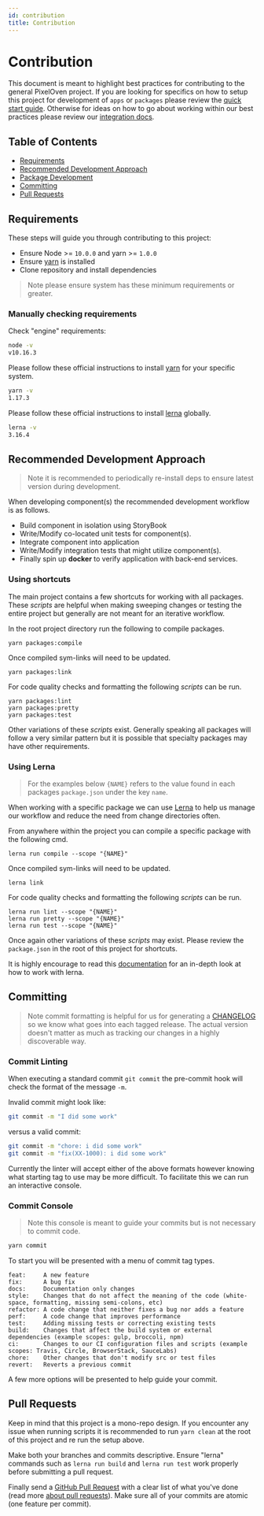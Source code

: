 ```yaml
---
id: contribution
title: Contribution
---
```


# Contribution
This document is meant to highlight best practices for contributing to the general PixelOven project. If you are looking for specifics on how to setup this project for development of `apps` or `packages` please review the [quick start guide](./quick-start-guide.md). Otherwise for ideas on how to go about working within our best practices please review our [integration docs](./integrating/index.md).

## Table of Contents

- [Requirements](#requirements)
- [Recommended Development Approach](#recommended-development-approach)
- [Package Development](#package-development)
- [Committing](#committing)
- [Pull Requests](#pull-requests)

## Requirements

These steps will guide you through contributing to this project:

- Ensure Node >= `10.0.0` and yarn >= `1.0.0`
- Ensure [yarn](https://yarnpkg.com/docs/install/) is installed
- Clone repository and install dependencies

> Note please ensure system has these minimum requirements or greater.

### Manually checking requirements
Check "engine" requirements:
```bash
node -v
v10.16.3
```
Please follow these official instructions to install [yarn](https://yarnpkg.com/docs/install/) for your specific system. 
```bash
yarn -v
1.17.3
```
Please follow these official instructions to install [lerna](https://github.com/lerna/lerna) globally.
```bash
lerna -v
3.16.4
```

## Recommended Development Approach
> Note it is recommended to periodically re-install deps to ensure latest version during development.

When developing component(s) the recommended development workflow is as follows.
- Build component in isolation using StoryBook
- Write/Modify co-located unit tests for component(s).
- Integrate component into application
- Write/Modify integration tests that might utilize component(s).
- Finally spin up **docker** to verify application with back-end services.

### Using shortcuts

The main project contains a few shortcuts for working with all packages. These *scripts* are helpful when making sweeping changes or testing the entire project but generally are not meant for an iterative workflow.

In the root project directory run the following to compile packages.
```
yarn packages:compile
```
Once compiled sym-links will need to be updated.
```
yarn packages:link
```
For code quality checks and formatting the following *scripts* can be run.
```
yarn packages:lint
yarn packages:pretty
yarn packages:test
```
Other variations of these *scripts* exist. Generally speaking all packages will follow a very similar pattern but it is possible that specialty packages may have other requirements. 

### Using Lerna
> For the examples below `{NAME}` refers to the value found in each packages `package.json` under the key `name`.

When working with a specific package we can use [Lerna](https://github.com/lerna/lerna/blob/master/README.md) to help us manage our workflow and reduce the need from change directories often.

From anywhere within the project you can compile a specific package with the following cmd.
```
lerna run compile --scope "{NAME}"
```
Once compiled sym-links will need to be updated.
```
lerna link
```
For code quality checks and formatting the following *scripts* can be run.
```
lerna run lint --scope "{NAME}"
lerna run pretty --scope "{NAME}"
lerna run test --scope "{NAME}"
```
Once again other variations of these *scripts* may exist. Please review the `package.json` in the root of this project for shortcuts. 

It is highly encourage to read this [documentation](https://github.com/lerna/lerna/blob/master/README.md) for an in-depth look at how to work with lerna.

## Committing
> Note commit formatting is helpful for us for generating a [CHANGELOG](CHANGELOG.md) so we know what goes into each tagged release. The actual version doesn't matter as much as tracking our changes in a highly discoverable way.

### Commit Linting
When executing a standard commit `git commit` the pre-commit hook will check the format of the message `-m`.

Invalid commit might look like:
```bash
git commit -m "I did some work"
```
versus a valid commit:
```bash
git commit -m "chore: i did some work"
git commit -m "fix(XX-1000): i did some work"
```
Currently the linter will accept either of the above formats however knowing what starting tag to use may be more difficult. To facilitate this we can run an interactive console.

### Commit Console
> Note this console is meant to guide your commits but is not necessary to commit code.  
```bash
yarn commit
```

To start you will be presented with a menu of commit tag types.
```
feat:     A new feature 
fix:      A bug fix 
docs:     Documentation only changes 
style:    Changes that do not affect the meaning of the code (white-space, formatting, missing semi-colons, etc) 
refactor: A code change that neither fixes a bug nor adds a feature 
perf:     A code change that improves performance 
test:     Adding missing tests or correcting existing tests
build:    Changes that affect the build system or external dependencies (example scopes: gulp, broccoli, npm) 
ci:       Changes to our CI configuration files and scripts (example scopes: Travis, Circle, BrowserStack, SauceLabs) 
chore:    Other changes that don't modify src or test files 
revert:   Reverts a previous commit 
```
A few more options will be presented to help guide your commit.

## Pull Requests

Keep in mind that this project is a mono-repo design. If you encounter any issue when running scripts it is recommended to run `yarn clean` at the root of this project and re run the setup above.

Make both your branches and commits descriptive. Ensure "lerna" commands such as `lerna run build` and `lerna run test` work properly before submitting a pull request.

Finally send a [GitHub Pull Request](https://github.com/pixeloven/pixeloven/compare?expand=1) with a clear list of what you've done (read more [about pull requests](https://help.github.com/articles/about-pull-requests/)). Make sure all of your commits are atomic (one feature per commit).